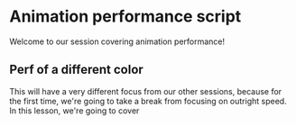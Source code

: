 # Animation performance script
Welcome to our session covering animation performance!

## Perf of a different color
This will have a very different focus from our other sessions, because for the first time, we're going to take a break from focusing on outright speed.  In this lesson, we're going to cover 